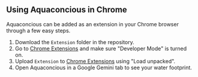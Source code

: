 ## Using Aquaconcious in Chrome
Aquaconcious can be added as an extension in your Chrome browser through a few easy steps.
1. Download the `Extension` folder in the repository.
2. Go to [Chrome Extensions](chrome://extensions/) and make sure "Developer Mode" is turned on.
3. Upload `Extension` to [Chrome Extensions](chrome://extensions/) using "Load unpacked".
4. Open Aquaconcious in a Google Gemini tab to see your water footprint. 
